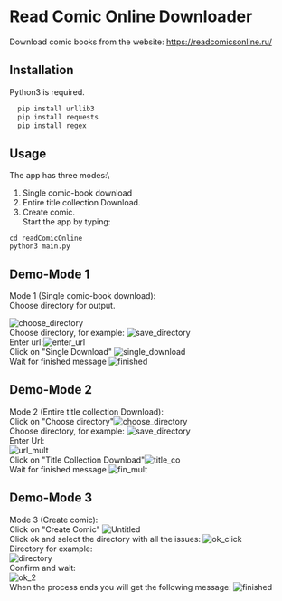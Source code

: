 
# Read Comic Online Downloader
Download comic books from the website: https://readcomicsonline.ru/



## Installation

Python3 is required.

```bash
  pip install urllib3
  pip install requests
  pip install regex
```
    
## Usage
The app has three modes:\
1. Single comic-book download
2. Entire title collection Download.
3. Create comic.
\
Start the app by typing:

```
cd readComicOnline
python3 main.py
```



## Demo-Mode 1

Mode 1 (Single comic-book download):\
Choose directory for output.

![choose_directory](https://user-images.githubusercontent.com/61663422/179355070-bed6b914-e72a-4b41-ab62-a1cbc0487caf.png)
\
Choose directory, for example: ![save_directory](https://user-images.githubusercontent.com/61663422/179354947-2782b989-f48c-41b9-ae05-36865498556f.png)
\
Enter url:![enter_url](https://user-images.githubusercontent.com/61663422/179354955-6646e452-300a-403b-afa4-0162d1cc8fb3.png)
\
Click on "Single Download" ![single_download](https://user-images.githubusercontent.com/61663422/179355080-4242b1e0-b460-4748-bab2-69bdfc9f8062.png)
\
Wait for finished message ![finished](https://user-images.githubusercontent.com/61663422/179354990-7a9d780e-d8b0-4d5d-83cf-88c12cf20298.png)




## Demo-Mode 2
Mode 2 (Entire title collection Download):\
Click on "Choose directory"![choose_directory](https://user-images.githubusercontent.com/61663422/179355070-bed6b914-e72a-4b41-ab62-a1cbc0487caf.png)
\
Choose directory, for example: ![save_directory](https://user-images.githubusercontent.com/61663422/179354947-2782b989-f48c-41b9-ae05-36865498556f.png)
\
Enter Url: <br>![url_mult](https://user-images.githubusercontent.com/61663422/179357768-a1b06c18-485f-46e5-9273-3028bd42f044.png)
\
Click on "Title Collection Download"![title_co](https://user-images.githubusercontent.com/61663422/179357757-81a0038c-3731-40d9-a3aa-18962704f070.png)
\
Wait for finished message ![fin_mult](https://user-images.githubusercontent.com/61663422/179358019-32a9176c-b1fa-48f9-aa0b-ec6a5cd82134.png)
## Demo-Mode 3
Mode 3 (Create comic):\
Click on "Create Comic" ![Untitled](https://user-images.githubusercontent.com/61663422/179360747-cb637aff-3a8c-4ef7-aabc-0cac42f10a7d.png)
\
Click ok and select the directory with all the issues: ![ok_click](https://user-images.githubusercontent.com/61663422/179360804-cd4d3aba-13ba-4cf8-bfce-71d4900b855f.png)
\
Directory for example:<br> ![directory](https://user-images.githubusercontent.com/61663422/179360824-9031a093-7ffe-447d-8cfb-27d8835f7649.png)
\
Confirm and wait:<br> ![ok_2](https://user-images.githubusercontent.com/61663422/179360833-c715a895-f4b4-445c-b4c2-51109f25e21b.png)
\
When the process ends you will get the following message: ![finished](https://user-images.githubusercontent.com/61663422/179360866-f956e276-fb51-4314-9534-65d3b60ad87f.png)
